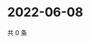 # 2022-06-08

共 0 条

<!-- BEGIN WEIBO -->
<!-- 最后更新时间 Wed Jun 08 2022 06:14:48 GMT+0800 (China Standard Time) -->

<!-- END WEIBO -->

